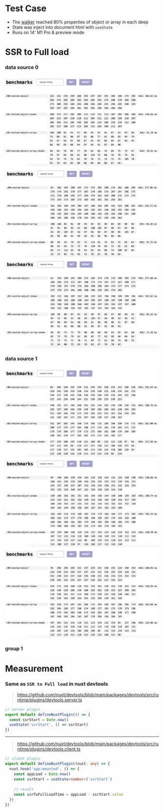 # Test Case

- The [walker](./walker.ts) reached 80% properties of object or array in each deep
- State was inject into document html with `useState`
- Runs on 14' M1 Pro & preview mode

# SSR to Full load

### data source 0

![](./md/00-data-00.png)
![](./md/00-data-01.png)
![](./md/00-data-02.png)

### data source 1

![](./md/01-data-00.png)
![](./md/01-data-01.png)
![](./md/01-data-02.png)

### group 1

# Measurement

### Same as `SSR to Full load` in nuxt devtools

> https://github.com/nuxt/devtools/blob/main/packages/devtools/src/runtime/plugins/devtools.server.ts

```ts
// server plugin
export default defineNuxtPlugin(() => {
  const ssrStart = Date.now()
  useState('ssrStart', () => ssrStart)
})
```

---

> https://github.com/nuxt/devtools/blob/main/packages/devtools/src/runtime/plugins/devtools.client.ts

```ts
// client plugin
export default defineNuxtPlugin((nuxt: any) => {
  nuxt.hook('app:mounted', () => {
    const appLoad = Date.now()
    const ssrStart = useState<number>('ssrStart')

    // result
    const ssrToFullLoadTime = appLoad - ssrStart.value
  })
})
```
